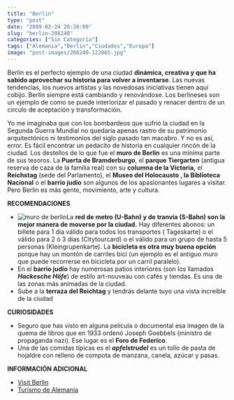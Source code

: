 ```yaml
---
title: "Berlin"
type: "post"
date: "2009-02-24 20:30:00"
slug: "berlin-208240"
categories: ["Sin Categoría"]
tags: ["Alemania","Berlin","Ciudades","Europa"]
image: "post-images/208240-122865.jpg"
---
```


[](/wp-content/uploads/2009/02/208240-122866.jpg)

Berlin es el perfecto ejemplo de una ciudad **dinámica, creativa y que ha sabido aprovechar su historia para volver a inventarse**. Las nuevas tendencias, los nuevos artistas y las novedosas iniciativas tienen aquí cobijo. Berlín siempre está cambiando y renovándose. Los berlineses son un ejemplo de como se puede interiorizar el pasado y renacer dentro de un circulo de aceptación y transformación.

Yo me imaginaba que con los bombardeos que sufrió la ciudad en la Segunda Guerra Mundial no quedaría apenas rastro de su patrimonio arquitectónico ni testimonios del siglo pasado tan macabro. Y no es así, error. Es fácil encontrar un pedacito de historia en cualquier rincón de la ciudad. Los destellos de lo que fue el **muro de Berlín** es una mínima parte de sus tesoros. La **Puerta de Bramderburgo**, el **parque Tiergarten** (antigua reserva de caza de la familia real) con su **columna de la Victoria,** el **Reichstag** (sede del Parlamento), el **Museo del Holocausto , la Biblioteca Nacional** o el **barrio judio** son algunos de los apasionantes lugares a visitar. Pero Berlin es más gente, movimiento, arte y cultura.

**RECOMENDACIONES**

- ![muro de berlin](post-images/208240-122865.jpg "muro de berlin")La **red de metro (U-Bahn) y de tranvia (S-Bahn) son la mejor manera de moverse por la ciudad.** Hay diferentes abonos: un billete para 1 dia válido para todos los transportes ( Tageskarte) o el válido para 2 ó 3 dias (Citytourcard) o el válido para un grupo de hasta 5 personas (Kleingrupenkarte). La **bicicleta es otra muy buena opción** porque hay un montón de carriles bici (un ejemplo es el antiguo muro que puede recorrerse en bicicleta por un carril paralelo).
- En el **barrio judío** hay numerosas patios interiores (son los llamados ***Hackesche Höfe***) de estilo art-nouveau con cafés y tiendas. Es una de las zonas más animadas de la ciudad.
- Sube a la **terraza del Reichtag** y tendrás delante tuyo una vista increible de la ciudad

**CURIOSIDADES**

- Seguro que has visto en alguna película o documental esa imagen de la quema de libros que en 1933 ordenó Joseph Goebbels (ministro de propaganda nazi). Ese lugar es el **Foro de Federico**.
- Una de las comidas típicas es el ***apfelstrudel*** es un tollo de pasta de hojaldre con relleno de compota de manzana, canela, azúcar y pasas.

 **INFORMACIÓN ADICIONAL**

- [Visit Berlin](http://www.visitberlin.de/espanol/es_erkunden.php)
- [Turismo de Alemania](http://www.alemania-turismo.com/)